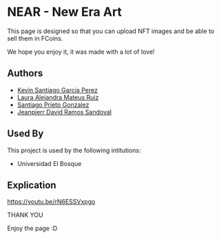 
# NEAR - New Era Art

This page is designed so that you can upload NFT images and be able to sell them in FCoins.

We hope you enjoy it, it was made with a lot of love!




## Authors

- [Kevin Santiago Garcia Perez](https://www.github.com/Azptmdr)
- [Laura Alejandra Mateus Ruiz](https://www.github.com/Lalo0911)
- [Santiago Prieto Gonzalez](https://www.github.com/unbosquesprietogo)
- [Jeanpierr David Ramos Sandoval](https://www.github.com/JOR4M0519)


## Used By

This project is used by the following intitutions:

- Universidad El Bosque



## Explication

https://youtu.be/rN6ESSVxpgo


THANK YOU

Enjoy the page :D